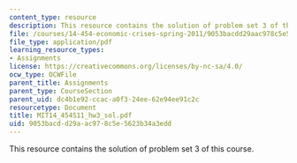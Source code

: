 ```yaml
---
content_type: resource
description: This resource contains the solution of problem set 3 of this course.
file: /courses/14-454-economic-crises-spring-2011/9053bacdd29aac978c5e5623b34a3edd_MIT14_454S11_hw3_sol.pdf
file_type: application/pdf
learning_resource_types:
- Assignments
license: https://creativecommons.org/licenses/by-nc-sa/4.0/
ocw_type: OCWFile
parent_title: Assignments
parent_type: CourseSection
parent_uid: dc4b1e92-ccac-a0f3-24ee-62e94ee91c2c
resourcetype: Document
title: MIT14_454S11_hw3_sol.pdf
uid: 9053bacd-d29a-ac97-8c5e-5623b34a3edd
---
```

This resource contains the solution of problem set 3 of this course.